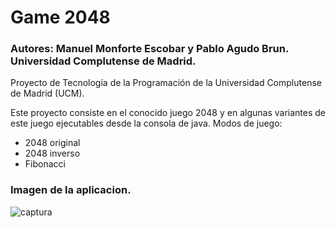 # Game 2048

### Autores: Manuel Monforte Escobar y Pablo Agudo Brun. Universidad Complutense de Madrid.

Proyecto de Tecnología de la Programación de la Universidad Complutense de Madrid (UCM).

Este proyecto consiste en el conocido juego 2048 y en algunas variantes de este juego ejecutables desde la consola de java.
Modos de juego:
  - 2048 original
  - 2048 inverso
  - Fibonacci
  
### Imagen de la aplicacion.

![captura](https://user-images.githubusercontent.com/32678514/45916921-f111fa00-be6d-11e8-8e15-593ef949b7c9.PNG)


